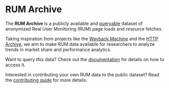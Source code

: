 # RUM Archive

The **RUM Archive** is a publicly available and [queryable](https://rumarchive.com/docs/querying) dataset of anonymized Real User Monitoring (RUM) page loads
and resource fetches.

Taking inspiration from projects like the [Wayback Machine](https://archive.org) and the [HTTP Archive](https://httparchive.org),
we aim to make RUM data available for researchers to analyze trends in market share and performance analytics.

Want to query this data?  Check out the [documentation](https://rumarchive.com/docs) for details on how to access it.

Interested in contributing your own RUM data to the public dataset?  Read the [contributing guide](https://rumarchive.com/contribute) for more details.
